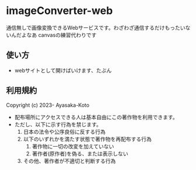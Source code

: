 # imageConverter-web

通信無しで画像変換できるWebサービスです。わざわざ通信するだけもったいないんだよなあ
canvasの練習代わりです

## 使い方

- webサイトとして開けばいけます、たぶん

## 利用規約

Copyright (c) 2023- Ayasaka-Koto

- 配布場所にアクセスできる人は基本自由にこの著作物を利用できます。
- ただし、以下に示す行為を禁じます。
    1. 日本の法令や公序良俗に反する行為
    2. 以下のいずれかを満たす状態で著作物を再配布する行為
        1. 著作物に一切の改変を加えていない
        2. 著作者(原作者)を偽る、または表示しない
    3. その他、著作者が不適切と判断する行為
